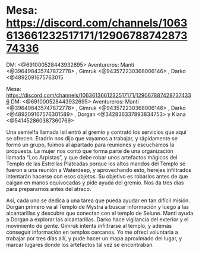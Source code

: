 # Mesa: https://discord.com/channels/1063613661232517171/1290678874287374336
DM: <@691000528443932695> 
Aventureros: Manti <@396498435747872778> , Gimruk <@943572230368006146> , Darko <@4892091675763015

Mesa: https://discord.com/channels/1063613661232517171/1290678874287374336
DM: <@691000528443932695> 
Aventureros: Manti <@396498435747872778> , Gimruk <@943572230368006146> , Darko <@489209167576301589> , Dorgan <@342836337893834753> y Kiana <@541452860387360769> 

Una semielfa llamada Isil entró al gremio y contrató los servicios que aquí se ofrecen. Eradrin nos dijo que vayamos a trabajar, y rápidamente se formó un grupo, fuimos al apartado para reuniones y escuchamos la propuesta. La mujer nos contó que forma parte de una organización llamada “Los Arpistas”, y que debe robar unos artefactos mágicos del Templo de las Estrellas Plateadas porque los altos mandos del Templo se fueron a una reunión a Waterdeep, y aprovechando esto, herejes infiltrados intentarán hacerse con esos objetos. Su objetivo es robarlos antes de que caigan en manos equivocadas y pide ayuda del gremio. Nos da tres días para prepararnos antes del atraco. 

Así, cada uno se dedica a una tarea que pueda ayudar en tan difícil misión. Dorgan primero va al Templo de Mystra a buscar información y luego a las alcantarillas y descubre que conectan con el templo de Selune. Manti ayuda a Dorgan a explorar las alcantarillas. Darko hace vigilancia del exterior y el movimiento de gente. Gimruk intenta infiltrarse al templo, y además conseguir información en templos cercanos. Yo me ofrecí voluntaria a trabajar por tres días allí, y pude hacer un mapa aproximado del lugar, y marcar lugares donde los artefactos tal vez se encontraban.

